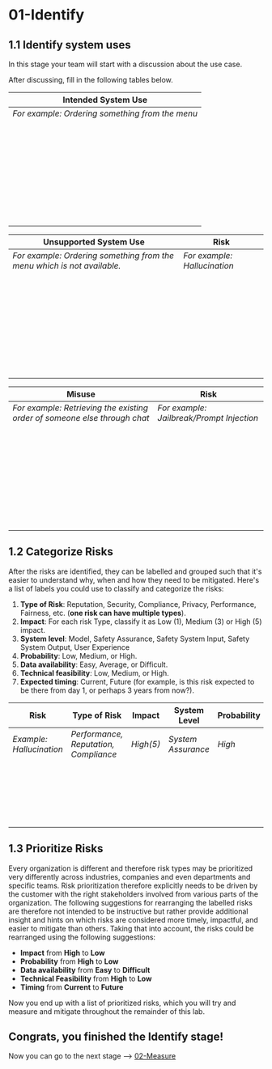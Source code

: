 # 01-Identify

## 1.1 Identify system uses

In this stage your team will start with a discussion about the use case.

After discussing, fill in the following tables below.

|Intended System Use|
|--|
|*For example: Ordering something from the menu*|
|<br />|<br />|
|<br />|<br />|
|<br />|<br />|
|<br />|<br />|
|<br />|<br />|
|<br />|<br />|
|<br />|<br />|
|<br />|<br />|


|Unsupported System Use|Risk|
|--|--|
|*For example: Ordering something from the menu which is not available.*|*For example: Hallucination*|
|<br />|<br />|
|<br />|<br />|
|<br />|<br />|
|<br />|<br />|
|<br />|<br />|
|<br />|<br />|
|<br />|<br />|
|<br />|<br />|

|Misuse|Risk|
|--|--|
|*For example: Retrieving the existing order of someone else through chat*|*For example: Jailbreak/Prompt Injection*|
|<br />|<br />|
|<br />|<br />|
|<br />|<br />|
|<br />|<br />|
|<br />|<br />|
|<br />|<br />|
|<br />|<br />|
|<br />|<br />|

## 1.2 Categorize Risks

After the risks are identified, they can be labelled and grouped such that it's easier to understand why, when and how they need to be mitigated.
Here's a list of labels you could use to classify and categorize the risks:

1. **Type of Risk**: Reputation, Security, Compliance, Privacy, Performance, Fairness, etc. (**one risk can have multiple types**).
2. **Impact**: For each risk Type, classify it as Low (1), Medium (3) or High (5) impact.
3. **System level**: Model, Safety Assurance, Safety System Input, Safety System Output, User Experience
4. **Probability**: Low, Medium, or High.
5. **Data availability**: Easy, Average, or Difficult.
6. **Technical feasibility**: Low, Medium, or High.
7. **Expected timing**: Current, Future (for example, is this risk expected to be there from day 1, or perhaps 3 years from now?).

|Risk|Type of Risk|Impact|System Level|Probability|Data Availability|Technical Feasibility|Expected Timing|
|--|--|--|--|--|--|--|--|
|*Example: Hallucination*|*Performance, Reputation, Compliance*|*High(5)*|*System Assurance*|*High*|*Average*|*Medium*|*Current*|
|<br />|<br />|<br />|<br />|<br />|<br />|<br />|<br />|
|<br />|<br />|<br />|<br />|<br />|<br />|<br />|<br />|
|<br />|<br />|<br />|<br />|<br />|<br />|<br />|<br />|
|<br />|<br />|<br />|<br />|<br />|<br />|<br />|<br />|
|<br />|<br />|<br />|<br />|<br />|<br />|<br />|<br />|

## 1.3 Prioritize Risks

Every organization is different and therefore risk types may be prioritized very differently across industries, companies and even departments and specific teams. Risk prioritization therefore explicitly needs to be driven by the customer with the right stakeholders involved from various parts of the organization. The following suggestions for rearranging the labelled risks are therefore not intended to be instructive but rather provide additional insight and hints on which risks are considered more timely, impactful, and easier to mitigate than others. Taking that into account, the risks could be rearranged using the following suggestions:

- **Impact** from **High** to **Low**
- **Probability** from **High** to **Low**
- **Data availability** from **Easy** to **Difficult**
- **Technical Feasibility** from **High** to **Low**
- **Timing** from **Current** to **Future**

Now you end up with a list of prioritized risks, which you will try and measure and mitigate throughout the remainder of this lab.

## Congrats, you finished the **Identify** stage!

Now you can go to the next stage --> [02-Measure](../02-Measure/README.md)